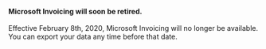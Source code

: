 **Microsoft Invoicing will soon be retired.**<br><br>
Effective February 8th, 2020, Microsoft Invoicing will no longer be available. You can export your data any time before that date.